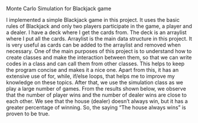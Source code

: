 Monte Carlo Simulation for Blackjack game

I implemented a simple Blackjack game in this project. It uses the basic rules of Blackjack and
only two players participate in the game, a player and a dealer. I have a deck where I get the
cards from. The deck is an arraylist where I put all the cards. Arraylist is the main data structure
in this project. It is very useful as cards can be added to the arraylist and removed when
necessary.
One of the main purposes of this project is to understand how to create classes and make the
interaction between them, so that we can write codes in a class and can call them from other
classes. This helps to keep the program concise and makes it a nice one. Apart from this, it has
an extensive use of for, while, if/else loops, that helps me to improve my knowledge on these
topics.
After that, we use the simulation class as we play a large number of games. From the results
shown below, we observe that the number of player wins and the number of dealer wins are close
to each other. We see that the house (dealer) doesn’t always win, but it has a greater percentage
of winning. So, the saying “The house always wins” is proven to be true.
